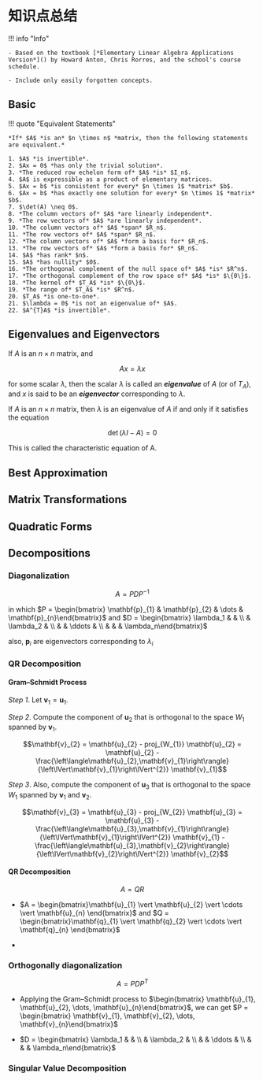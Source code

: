 # 知识点总结

!!! info "Info"

    - Based on the textbook [*Elementary Linear Algebra Applications Version*]() by Howard Anton, Chris Rorres, and the school's course schedule.

    - Include only easily forgotten concepts.

## Basic

!!! quote "Equivalent Statements"

    *If* $A$ *is an* $n \times n$ *matrix, then the following statements are equivalent.*

    1. $A$ *is invertible*.
    2. $Ax = 0$ *has only the trivial solution*.
    3. *The reduced row echelon form of* $A$ *is* $I_n$.
    4. $A$ is expressible as a product of elementary matrices.
    5. $Ax = b$ *is consistent for every* $n \times 1$ *matrix* $b$.
    6. $Ax = b$ *has exactly one solution for every* $n \times 1$ *matrix* $b$.
    7. $\det(A) \neq 0$.
    8. *The column vectors of* $A$ *are linearly independent*.
    9. *The row vectors of* $A$ *are linearly independent*.
    10. *The column vectors of* $A$ *span* $R_n$.
    11. *The row vectors of* $A$ *span* $R_n$.
    12. *The column vectors of* $A$ *form a basis for* $R_n$.
    13. *The row vectors of* $A$ *form a basis for* $R_n$.
    14. $A$ *has rank* $n$.
    15. $A$ *has nullity* $0$.
    16. *The orthogonal complement of the null space of* $A$ *is* $R^n$.
    17. *The orthogonal complement of the row space of* $A$ *is* $\{0\}$.
    18. *The kernel of* $T_A$ *is* $\{0\}$.
    19. *The range of* $T_A$ *is* $R^n$.
    20. $T_A$ *is one-to-one*.
    21. $\lambda = 0$ *is not an eigenvalue of* $A$.
    22. $A^{T}A$ *is invertible*.

## Eigenvalues and Eigenvectors

If $A$ is an $n \times n$ matrix, and

$$Ax = \lambda x$$

for some scalar $\lambda$, then the scalar $\lambda$ is called an ***eigenvalue*** of $A$ (or of $T_A$), and $x$ is said to be an ***eigenvector*** corresponding to $\lambda$.

If $A$ is an $n \times n$ matrix, then $\lambda$ is an eigenvalue of $A$ if and only if it satisfies the equation

$$\det\left(\lambda I − A \right) = 0$$

This is called the characteristic equation of A.

## Best Approximation

## Matrix Transformations

## Quadratic Forms

## Decompositions

### Diagonalization

$$A = PDP^{-1}$$

in which $P = \begin{bmatrix} \mathbf{p}_{1} & \mathbf{p}_{2} & \dots & \mathbf{p}_{n}\end{bmatrix}$ and $D = \begin{bmatrix} \lambda_1 & & \\
& \lambda_2 & \\
& & \ddots & \\
& & & \lambda_n\end{bmatrix}$

also, $\mathbf{p}_{i}$ are eigenvectors corresponding to $\lambda_{i}$

### QR Decomposition

#### Gram–Schmidt Process

$Step$ *1*. Let $\mathbf{v}_{1} = \mathbf{u}_{1}$.

$Step$ *2*. Compute the component of $\mathbf{u}_{2}$ that is orthogonal to the space $W_{1}$ spanned by $\mathbf{v}_{1}$. 

$$\mathbf{v}_{2} = \mathbf{u}_{2} - proj_{W_{1}} \mathbf{u}_{2} = \mathbf{u}_{2} - \frac{\left\langle\mathbf{u}_{2},\mathbf{v}_{1}\right\rangle}{\left\lVert\mathbf{v}_{1}\right\lVert^{2}} \mathbf{v}_{1}$$

$Step$ *3*. Also, compute the component of $\mathbf{u}_{3}$ that is orthogonal to the space $W_{1}$ spanned by $\mathbf{v}_{1}$ and $\mathbf{v}_{2}$. 

$$\mathbf{v}_{3} = \mathbf{u}_{3} - proj_{W_{2}} \mathbf{u}_{3} = \mathbf{u}_{3} - \frac{\left\langle\mathbf{u}_{3},\mathbf{v}_{1}\right\rangle}{\left\lVert\mathbf{v}_{1}\right\lVert^{2}} \mathbf{v}_{1} - \frac{\left\langle\mathbf{u}_{3},\mathbf{v}_{2}\right\rangle}{\left\lVert\mathbf{v}_{2}\right\lVert^{2}} \mathbf{v}_{2}$$

#### QR Decomposition

$$A = QR$$

- $A = \begin{bmatrix}\mathbf{u}_{1} \vert \mathbf{u}_{2} \vert \cdots \vert \mathbf{u}_{n} \end{bmatrix}$ and $Q = \begin{bmatrix}\mathbf{q}_{1} \vert \mathbf{q}_{2} \vert \cdots \vert \mathbf{q}_{n} \end{bmatrix}$

- 

### Orthogonally diagonalization

$$A = PDP^{T}$$

- Applying the Gram–Schmidt process to $\begin{bmatrix} \mathbf{u}_{1}, \mathbf{u}_{2}, \dots, \mathbf{u}_{n}\end{bmatrix}$, we can get $P = \begin{bmatrix} \mathbf{v}_{1}, \mathbf{v}_{2}, \dots, \mathbf{v}_{n}\end{bmatrix}$

-  $D = \begin{bmatrix} \lambda_1 & & \\
& \lambda_2 & \\
& & \ddots & \\
& & & \lambda_n\end{bmatrix}$

### Singular Value Decomposition